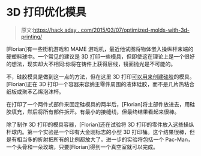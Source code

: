 # 3D 打印优化模具

> 原文:[https://hack aday . com/2015/03/07/optimized-molds-with-3d-printing/](https://hackaday.com/2015/03/07/optimized-molds-with-3d-printing/)

[Florian]有一些街机游戏和 MAME 游戏机，最近他试图将物体嵌入操纵杆末端的硬塑料球中。一个常见的建议是 3D 打印一些模具，但即使这在理论上是一个很好的想法，现实却大不相同:你将在铸件上获得层线，镜面抛光是不可能的。

不，硅胶模具是做到这一点的方法，但在这里 3D 打印[可以用来创建硅胶](http://www.cuddleburrito.com/blog/2015/3/3/3d-printing-molds-for-custom-joystick-balltop-spheres)的模具。[Florian]正在 3D 打印一个容器来容纳主零件周围的液体硅胶，而不是几片热粘合纸板或聚苯乙烯泡沫杯。

在打印了一个两件式部件来固定硅模具的两半后，[Florian]将主部件放进去，用硅胶填充，然后将所有部件拆开。有最小的接缝线，但最终结果看起来很棒。

除了制作 3D 打印的模具容器，[Florian]还在试验将 3D 打印的零件放入这些操纵杆球内。第一个实验是一个印有大金刚标志的小型 3D 打印桶。这个结果很棒，但是有相当多的折射把所有的比例都放大了。进一步的实验将包括一个 Pac-Man，一个头骨和一朵玫瑰，只要[Florian]得到一个真空室就可以完成。